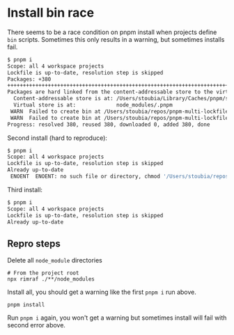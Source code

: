# Install bin race

There seems to be a race condition on pnpm install when projects define `bin`
scripts. Sometimes this only results in a warning, but sometimes installs fail.

```sh
$ pnpm i
Scope: all 4 workspace projects
Lockfile is up-to-date, resolution step is skipped
Packages: +380
++++++++++++++++++++++++++++++++++++++++++++++++++++++++++++++++++++++++++++++++++++++++++++++++++++++++++++++++++++++++++++++++++++++++++++++++++++++++++++++++++++++++++++++++++++++++++++++++++++++++++++++++++++++++++++++++++++++++++++++++++++++++++++++++++++++++++++++++++++++++++++++++++++++++++++++++++++++++++++++++++++++++++++++++++++++++++++++++++++++++++++++++++
Packages are hard linked from the content-addressable store to the virtual store.
  Content-addressable store is at: /Users/stoubia/Library/Caches/pnpm/store/v3
  Virtual store is at:             node_modules/.pnpm
 WARN  Failed to create bin at /Users/stoubia/repos/pnpm-multi-lockfile/project-a/node_modules/.bin/eslint. The source file at /Users/stoubia/repos/pnpm-multi-lockfile/common/tool-a/node_modules/.bin/eslint does not exist.
 WARN  Failed to create bin at /Users/stoubia/repos/pnpm-multi-lockfile/project-a/node_modules/.bin/stylelint. The source file at /Users/stoubia/repos/pnpm-multi-lockfile/common/tool-b/node_modules/.bin/stylelint does not exist.
Progress: resolved 380, reused 380, downloaded 0, added 380, done
```

Second install (hard to reproduce):

```sh
$ pnpm i
Scope: all 4 workspace projects
Lockfile is up-to-date, resolution step is skipped
Already up-to-date
 ENOENT  ENOENT: no such file or directory, chmod '/Users/stoubia/repos/pnpm-multi-lockfile/common/tool-a/node_modules/.bin/eslint'
```

Third install:

```sh
$ pnpm i
Scope: all 4 workspace projects
Lockfile is up-to-date, resolution step is skipped
Already up-to-date
```

## Repro steps

Delete all `node_module` directories

    # From the project root
    npx rimraf ./**/node_modules

Install all, you should get a warning like the first `pnpm i` run above.

    pnpm install

Run `pnpm i` again, you won't get a warning but sometimes install will fail with
second error above.
